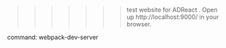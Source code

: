 >>>>>>> test website for ADReact . Open up http://localhost:9000/ in your browser.

command: webpack-dev-server
